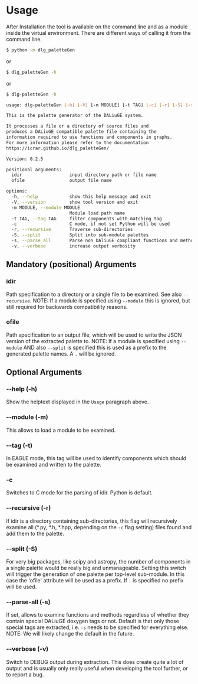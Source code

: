 # Usage
After Installation the tool is available on the command line and as a module inside the virtual environment. There are different ways of calling it from the command line.
```bash
$ python -m dlg_paletteGen
```
or

```bash
$ dlg_paletteGen -h
```
or

```bash
$ dlg-paletteGen -h

usage: dlg-paletteGen [-h] [-V] [-m MODULE] [-t TAG] [-c] [-r] [-S] [-s] [-v] idir ofile

This is the palette generator of the DALiuGE system.

It processes a file or a directory of source files and
produces a DALiuGE compatible palette file containing the
information required to use functions and components in graphs.
For more information please refer to the documentation
https://icrar.github.io/dlg_paletteGen/

Version: 0.2.5

positional arguments:
  idir                  input directory path or file name
  ofile                 output file name

options:
  -h, --help            show this help message and exit
  -V, --version         show tool version and exit
  -m MODULE, --module MODULE
                        Module load path name
  -t TAG, --tag TAG     filter components with matching tag
  -c                    C mode, if not set Python will be used
  -r, --recursive       Traverse sub-directories
  -S, --split           Split into sub-module palettes
  -s, --parse_all       Parse non DAliuGE compliant functions and methods
  -v, --verbose         increase output verbosity

```
## Mandatory (positional) Arguments
### idir
Path specification to a directory or a single file to be examined. See also `--recursive`. NOTE: If a module is specified using `--module` this is ignored, but still required for backwards compatibility reasons.
### ofile
Path specification to an output file, which will be used to write the JSON version of the extracted palette to. NOTE: If a module is specified using `--module` AND also `--split` is specified this is used as a prefix to the generated palette names. A `.` will be ignored.
## Optional Arguments
### --help (-h)
Show the helptext displayed in the `Usage` paragraph above.
### --module (-m)
This allows to load a module to be examined.
### --tag (-t)
In EAGLE mode, this tag will be used to identify components which should be examined and written to the palette.
### -c
Switches to C mode for the parsing of idir. Python is default.
### --recursive (-r)
If idir is a directory containing sub-directories, this flag will recursively examine all (*.py, *.h, *.hpp, depending on the `-c` flag setting) files found and add them to the palette.
### --split (-S)
For very big packages, like scipy and astropy, the number of components in a single palette would be really big and unmanageable. Setting this switch will trigger the generation of one palette per top-level sub-module. In this case the 'ofile' attribute will be used as a prefix. If `.` is specified no prefix will be used.
### --parse-all (-s)
If set, allows to examine functions and methods regardless of whether they contain special DALiuGE doxygen tags or not. Default is that only those special tags are extracted, i.e. `-s` needs to be specified for everything else. NOTE: We will likely change the default in the future.
### --verbose (-v)
Switch to DEBUG output during extraction. This does create quite a lot of output and is usually only really useful when developing the tool further, or to report a bug.